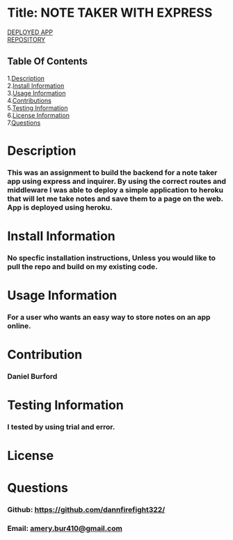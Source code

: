 
  # Title: NOTE TAKER WITH EXPRESS
  [DEPLOYED APP](https://salty-spire-82730.herokuapp.com/notes.html)</br>
  [REPOSITORY](https://github.com/dannfirefight322/Notes)
  ## Table Of  Contents
  1.[Description](#desc)</br>
  2.[Install Information](#install)</br>
  3.[Usage Information](#use)</br>
  4.[Contributions](#cont)</br>
  5.[Testing Information](#test)</br>
  6.[License Information](#lic)</br>
  7.[Questions](#ques)</br> 
  # <span id="desc"></span>
  # Description
  ### This was an assignment to build the backend for a note taker app using express and inquirer. By using the correct routes and middleware I was able to deploy a simple application to heroku that will let me take notes and save them to a page on the web. App is deployed using heroku.
  # <span id="install"></span>
  # Install Information
  ### No specfic installation instructions, Unless you would like to pull the repo and build on my existing code.
  # <span id="use"></span>
  # Usage Information
  ### For a user who wants an easy way to store notes on an app online.
  # <span id="cont"></span>
  # Contribution
  ### Daniel Burford
  # <span id="test"></span>
  # Testing Information
  ### I tested by using trial and error.
  # <span id="lic"></span>
  # License
  ### 
  # <span id="ques"></span>
  # Questions
  ### Github: https://github.com/dannfirefight322/ 
  ### Email: amery.bur410@gmail.com